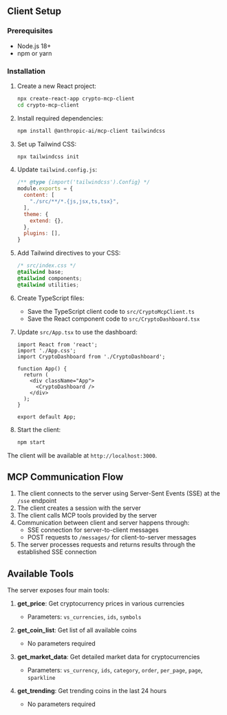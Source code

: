 ## Client Setup

### Prerequisites

- Node.js 18+
- npm or yarn

### Installation

1. Create a new React project:
   ```bash
   npx create-react-app crypto-mcp-client
   cd crypto-mcp-client
   ```

2. Install required dependencies:
   ```bash
   npm install @anthropic-ai/mcp-client tailwindcss
   ```

3. Set up Tailwind CSS:
   ```bash
   npx tailwindcss init
   ```

4. Update `tailwind.config.js`:
   ```javascript
   /** @type {import('tailwindcss').Config} */
   module.exports = {
     content: [
       "./src/**/*.{js,jsx,ts,tsx}",
     ],
     theme: {
       extend: {},
     },
     plugins: [],
   }
   ```

5. Add Tailwind directives to your CSS:
   ```css
   /* src/index.css */
   @tailwind base;
   @tailwind components;
   @tailwind utilities;
   ```

6. Create TypeScript files:
   - Save the TypeScript client code to `src/CryptoMcpClient.ts`
   - Save the React component code to `src/CryptoDashboard.tsx`

7. Update `src/App.tsx` to use the dashboard:
   ```tsx
   import React from 'react';
   import './App.css';
   import CryptoDashboard from './CryptoDashboard';

   function App() {
     return (
       <div className="App">
         <CryptoDashboard />
       </div>
     );
   }

   export default App;
   ```

8. Start the client:
   ```bash
   npm start
   ```

The client will be available at `http://localhost:3000`.

## MCP Communication Flow

1. The client connects to the server using Server-Sent Events (SSE) at the `/sse` endpoint
2. The client creates a session with the server
3. The client calls MCP tools provided by the server
4. Communication between client and server happens through:
   - SSE connection for server-to-client messages
   - POST requests to `/messages/` for client-to-server messages
5. The server processes requests and returns results through the established SSE connection

## Available Tools

The server exposes four main tools:

1. **get_price**: Get cryptocurrency prices in various currencies
   - Parameters: `vs_currencies`, `ids`, `symbols`

2. **get_coin_list**: Get list of all available coins
   - No parameters required

3. **get_market_data**: Get detailed market data for cryptocurrencies
   - Parameters: `vs_currency`, `ids`, `category`, `order`, `per_page`, `page`, `sparkline`

4. **get_trending**: Get trending coins in the last 24 hours
   - No parameters required
